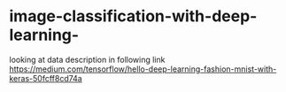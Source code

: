 # image-classification-with-deep-learning-
looking at data description in following link
https://medium.com/tensorflow/hello-deep-learning-fashion-mnist-with-keras-50fcff8cd74a
